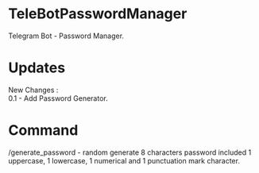 # TeleBotPasswordManager
Telegram Bot - Password Manager.

# Updates
New Changes : <br/>
0.1 - Add Password Generator.

# Command
/generate_password - random generate 8 characters password included 1 uppercase, 1 lowercase, 1 numerical and 1 punctuation mark character.
